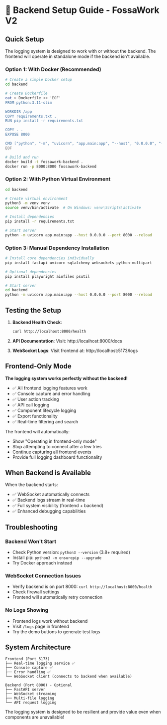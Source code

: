 # 🚀 Backend Setup Guide - FossaWork V2

## Quick Setup

The logging system is designed to work with or without the backend. The frontend will operate in standalone mode if the backend isn't available.

### Option 1: With Docker (Recommended)

```bash
# Create a simple Docker setup
cd backend

# Create Dockerfile
cat > Dockerfile << 'EOF'
FROM python:3.11-slim

WORKDIR /app
COPY requirements.txt .
RUN pip install -r requirements.txt

COPY . .
EXPOSE 8000

CMD ["python", "-m", "uvicorn", "app.main:app", "--host", "0.0.0.0", "--port", "8000", "--reload"]
EOF

# Build and run
docker build -t fossawork-backend .
docker run -p 8000:8000 fossawork-backend
```

### Option 2: With Python Virtual Environment

```bash
cd backend

# Create virtual environment
python3 -m venv venv
source venv/bin/activate  # On Windows: venv\Scripts\activate

# Install dependencies
pip install -r requirements.txt

# Start server
python -m uvicorn app.main:app --host 0.0.0.0 --port 8000 --reload
```

### Option 3: Manual Dependency Installation

```bash
# Install core dependencies individually
pip install fastapi uvicorn sqlalchemy websockets python-multipart

# Optional dependencies
pip install playwright aiofiles psutil

# Start server
cd backend
python -m uvicorn app.main:app --host 0.0.0.0 --port 8000 --reload
```

## Testing the Setup

1. **Backend Health Check**:
   ```bash
   curl http://localhost:8000/health
   ```

2. **API Documentation**:
   Visit: http://localhost:8000/docs

3. **WebSocket Logs**:
   Visit frontend at: http://localhost:5173/logs

## Frontend-Only Mode

**The logging system works perfectly without the backend!**

- ✅ All frontend logging features work
- ✅ Console capture and error handling
- ✅ User action tracking
- ✅ API call logging
- ✅ Component lifecycle logging
- ✅ Export functionality
- ✅ Real-time filtering and search

The frontend will automatically:
- Show "Operating in frontend-only mode"
- Stop attempting to connect after a few tries
- Continue capturing all frontend events
- Provide full logging dashboard functionality

## When Backend is Available

When the backend starts:
- ✅ WebSocket automatically connects
- ✅ Backend logs stream in real-time
- ✅ Full system visibility (frontend + backend)
- ✅ Enhanced debugging capabilities

## Troubleshooting

### Backend Won't Start
- Check Python version: `python3 --version` (3.8+ required)
- Install pip: `python3 -m ensurepip --upgrade`
- Try Docker approach instead

### WebSocket Connection Issues
- Verify backend is on port 8000: `curl http://localhost:8000/health`
- Check firewall settings
- Frontend will automatically retry connection

### No Logs Showing
- Frontend logs work without backend
- Visit `/logs` page in frontend
- Try the demo buttons to generate test logs

## System Architecture

```
Frontend (Port 5173)
├── Real-time logging service ✅
├── Console capture ✅
├── Error handling ✅
└── WebSocket client (connects to backend when available)

Backend (Port 8000) - Optional
├── FastAPI server
├── WebSocket streaming
├── Multi-file logging
└── API request logging
```

The logging system is designed to be resilient and provide value even when components are unavailable!